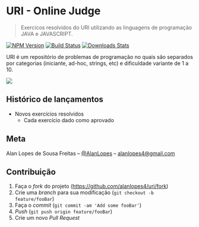 # URI - Online Judge
> Exercícos resolvidos do URI utilizando as linguagens de programação JAVA e JAVASCRIPT.

[![NPM Version][npm-image]][npm-url]
[![Build Status][travis-image]][travis-url]
[![Downloads Stats][npm-downloads]][npm-url]

URI é um repositório de problemas de programação no quais são separados por categorias (iniciante, ad-hoc, strings, etc) e 
dificuldade variante de 1 a 10.

![](../header.png)


## Histórico de lançamentos

* Novos exercícios resolvidos
    * Cada exercício dado como aprovado

## Meta

Alan Lopes de Sousa Freitas – [@AlanLopes](https://www.linkedin.com/in/alan-lopes-b2ba6283/) – alanlopes4@gmail.com


## Contribuição

1. Faça o _fork_ do projeto (<https://github.com/alanlopes4/uri/fork>)
2. Crie uma _branch_ para sua modificação (`git checkout -b feature/fooBar`)
3. Faça o _commit_ (`git commit -am 'Add some fooBar'`)
4. _Push_ (`git push origin feature/fooBar`)
5. Crie um novo _Pull Request_

[npm-image]: https://img.shields.io/npm/v/datadog-metrics.svg?style=flat-square
[npm-url]: https://npmjs.org/package/datadog-metrics
[npm-downloads]: https://img.shields.io/npm/dm/datadog-metrics.svg?style=flat-square
[travis-image]: https://img.shields.io/travis/dbader/node-datadog-metrics/master.svg?style=flat-square
[travis-url]: https://travis-ci.org/dbader/node-datadog-metrics
[wiki]: https://github.com/seunome/seuprojeto/wiki

